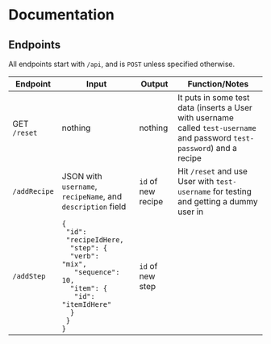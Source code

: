 # Documentation

## Endpoints

All endpoints start with `/api`, and is `POST` unless specified otherwise.

| Endpoint | Input | Output | Function/Notes |
| -------- | ----- | ------ | -------------- |
| GET `/reset` | nothing | nothing | It puts in some test data (inserts a User with username called `test-username` and password `test-password`) and a recipe |
| `/addRecipe` | JSON with `username`, `recipeName`, and `description` field | `id` of new recipe | Hit `/reset` and use User with `test-username` for testing and getting a dummy user in |
| `/addStep` | <code>{<br />&nbsp;"id": &nbsp;"recipeIdHere, <br /> &nbsp;"step": {<br />&nbsp;&nbsp;"verb": "mix", <br /> &nbsp;&nbsp;"sequence": 10, <br />&nbsp;&nbsp;"item": {<br />&nbsp;&nbsp;&nbsp;"id": "itemIdHere"<br />&nbsp;&nbsp;}<br />&nbsp;}<br />}</code> | `id` of new step |
